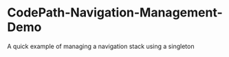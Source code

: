 # CodePath-Navigation-Management-Demo
A quick example of managing a navigation stack using a singleton

